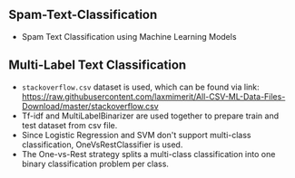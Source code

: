 ## Spam-Text-Classification
- Spam Text Classification using Machine Learning Models
## Multi-Label Text Classification
- `stackoverflow.csv` dataset is used, which can be found via link: https://raw.githubusercontent.com/laxmimerit/All-CSV-ML-Data-Files-Download/master/stackoverflow.csv
- Tf-idf and MultiLabelBinarizer are used together to prepare train and test dataset from csv file.
- Since Logistic Regression and SVM don't support multi-class classification, OneVsRestClassifier is used.
- The One-vs-Rest strategy splits a multi-class classification into one binary classification problem per class.
